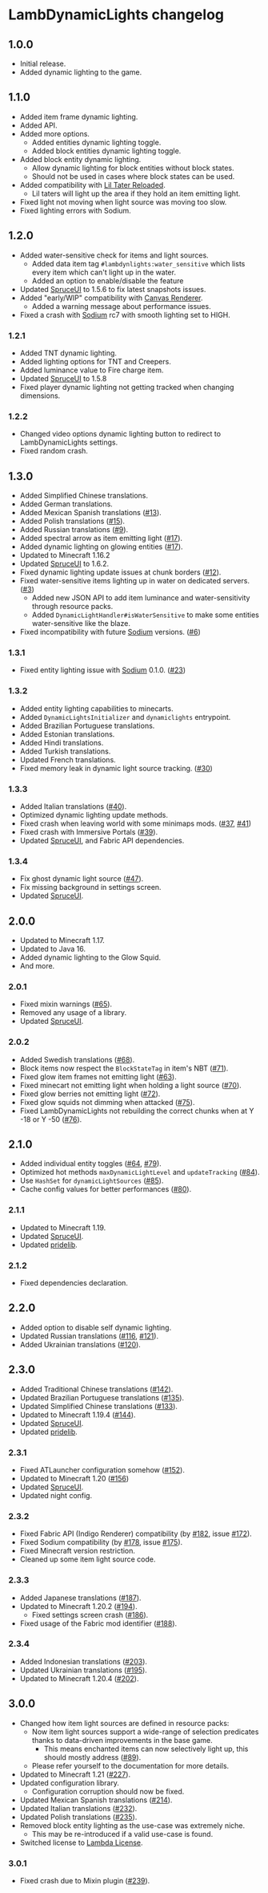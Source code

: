 # LambDynamicLights changelog

## 1.0.0

- Initial release.
- Added dynamic lighting to the game.
 
## 1.1.0

- Added item frame dynamic lighting.
- Added API.
- Added more options.
  - Added entities dynamic lighting toggle.
  - Added block entities dynamic lighting toggle.
- Added block entity dynamic lighting.
  - Allow dynamic lighting for block entities without block states.
  - Should not be used in cases where block states can be used.
- Added compatibility with [Lil Tater Reloaded](https://github.com/Yoghurt4C/LilTaterReloaded).
  - Lil taters will light up the area if they hold an item emitting light.
- Fixed light not moving when light source was moving too slow.
- Fixed lighting errors with Sodium.

## 1.2.0

- Added water-sensitive check for items and light sources.
  - Added data item tag `#lambdynlights:water_sensitive` which lists every item which can't light up in the water.
  - Added an option to enable/disable the feature
- Updated [SpruceUI] to 1.5.6 to fix latest snapshots issues.
- Added "early/WIP" compatibility with [Canvas Renderer].
  - Added a warning message about performance issues. 
- Fixed a crash with [Sodium] rc7 with smooth lighting set to HIGH.
 
### 1.2.1

- Added TNT dynamic lighting.
- Added lighting options for TNT and Creepers.
- Added luminance value to Fire charge item.
- Updated [SpruceUI] to 1.5.8
- Fixed player dynamic lighting not getting tracked when changing dimensions.

### 1.2.2

- Changed video options dynamic lighting button to redirect to LambDynamicLights settings.
- Fixed random crash.

## 1.3.0

- Added Simplified Chinese translations.
- Added German translations.
- Added Mexican Spanish translations ([#13](https://github.com/LambdAurora/LambDynamicLights/pull/13)).
- Added Polish translations ([#15](https://github.com/LambdAurora/LambDynamicLights/pull/15)).
- Added Russian translations ([#9](https://github.com/LambdAurora/LambDynamicLights/pull/9)).
- Added spectral arrow as item emitting light ([#17](https://github.com/LambdAurora/LambDynamicLights/pull/17)).
- Added dynamic lighting on glowing entities ([#17](https://github.com/LambdAurora/LambDynamicLights/pull/17)).
- Updated to Minecraft 1.16.2
- Updated [SpruceUI] to 1.6.2.
- Fixed dynamic lighting update issues at chunk borders ([#12](https://github.com/LambdAurora/LambDynamicLights/issues/12)).
- Fixed water-sensitive items lighting up in water on dedicated servers. ([#3](https://github.com/LambdAurora/LambDynamicLights/issues/3))
  - Added new JSON API to add item luminance and water-sensitivity through resource packs.
  - Added `DynamicLightHandler#isWaterSensitive` to make some entities water-sensitive like the blaze.
- Fixed incompatibility with future [Sodium] versions. ([#6](https://github.com/LambdAurora/LambDynamicLights/issues/6))

### 1.3.1

- Fixed entity lighting issue with [Sodium] 0.1.0. ([#23](https://github.com/LambdAurora/LambDynamicLights/issues/23))

### 1.3.2

- Added entity lighting capabilities to minecarts.
- Added `DynamicLightsInitializer` and `dynamiclights` entrypoint.
- Added Brazilian Portuguese translations.
- Added Estonian translations.
- Added Hindi translations.
- Added Turkish translations.
- Updated French translations.
- Fixed memory leak in dynamic light source tracking. ([#30](https://github.com/LambdAurora/LambDynamicLights/issues/30))

### 1.3.3

- Added Italian translations ([#40](https://github.com/LambdAurora/LambDynamicLights/pull/40)).
- Optimized dynamic lighting update methods.
- Fixed crash when leaving world with some minimaps mods. ([#37](https://github.com/LambdAurora/LambDynamicLights/issues/37), [#41](https://github.com/LambdAurora/LambDynamicLights/issues/41))
- Fixed crash with Immersive Portals ([#39](https://github.com/LambdAurora/LambDynamicLights/issues/39)).
- Updated [SpruceUI], and Fabric API dependencies.

### 1.3.4

- Fix ghost dynamic light source ([#47](https://github.com/LambdAurora/LambDynamicLights/issues/47)).
- Fix missing background in settings screen.
- Updated [SpruceUI].

## 2.0.0

- Updated to Minecraft 1.17.
- Updated to Java 16.
- Added dynamic lighting to the Glow Squid.
- And more.

### 2.0.1

- Fixed mixin warnings ([#65](https://github.com/LambdAurora/LambDynamicLights/issues/65)).
- Removed any usage of a library.
- Updated [SpruceUI].

### 2.0.2

- Added Swedish translations ([#68](https://github.com/LambdAurora/LambDynamicLights/pull/68)).
- Block items now respect the `BlockStateTag` in item's NBT ([#71](https://github.com/LambdAurora/LambDynamicLights/issues/71)).
- Fixed glow item frames not emitting light ([#63](https://github.com/LambdAurora/LambDynamicLights/issues/63)).
- Fixed minecart not emitting light when holding a light source ([#70](https://github.com/LambdAurora/LambDynamicLights/issues/70)).
- Fixed glow berries not emitting light ([#72](https://github.com/LambdAurora/LambDynamicLights/issues/72)).
- Fixed glow squids not dimming when attacked ([#75](https://github.com/LambdAurora/LambDynamicLights/issues/75)).
- Fixed LambDynamicLights not rebuilding the correct chunks when at Y -18 or Y -50 ([#76](https://github.com/LambdAurora/LambDynamicLights/issues/76)).

## 2.1.0

- Added individual entity toggles ([#64](https://github.com/LambdAurora/LambDynamicLights/issues/64), [#79](https://github.com/LambdAurora/LambDynamicLights/issues/79)).
- Optimized hot methods `maxDynamicLightLevel` and `updateTracking` ([#84](https://github.com/LambdAurora/LambDynamicLights/pull/84)).
- Use `HashSet` for `dynamicLightSources` ([#85](https://github.com/LambdAurora/LambDynamicLights/pull/85)).
- Cache config values for better performances ([#80](https://github.com/LambdAurora/LambDynamicLights/issues/80)).

### 2.1.1

- Updated to Minecraft 1.19.
- Updated [SpruceUI].
- Updated [pridelib].

### 2.1.2

- Fixed dependencies declaration.

## 2.2.0

- Added option to disable self dynamic lighting.
- Updated Russian translations ([#116](https://github.com/LambdAurora/LambDynamicLights/pull/116), [#121](https://github.com/LambdAurora/LambDynamicLights/pull/121)).
- Added Ukrainian translations ([#120](https://github.com/LambdAurora/LambDynamicLights/pull/120)).

## 2.3.0

- Added Traditional Chinese translations ([#142](https://github.com/LambdAurora/LambDynamicLights/pull/142)).
- Updated Brazilian Portuguese translations ([#135](https://github.com/LambdAurora/LambDynamicLights/pull/135)).
- Updated Simplified Chinese translations ([#133](https://github.com/LambdAurora/LambDynamicLights/pull/133)).
- Updated to Minecraft 1.19.4 ([#144](https://github.com/LambdAurora/LambDynamicLights/pull/144)).
- Updated [SpruceUI].
- Updated [pridelib].

### 2.3.1

- Fixed ATLauncher configuration somehow ([#152](https://github.com/LambdAurora/LambDynamicLights/pull/152)).
- Updated to Minecraft 1.20 ([#156](https://github.com/LambdAurora/LambDynamicLights/pull/156))
- Updated [SpruceUI].
- Updated night config.

### 2.3.2

- Fixed Fabric API (Indigo Renderer) compatibility
  (by [#182](https://github.com/LambdAurora/LambDynamicLights/pull/182),
  issue [#172](https://github.com/LambdAurora/LambDynamicLights/issues/172)).
- Fixed Sodium compatibility
  (by [#178](https://github.com/LambdAurora/LambDynamicLights/pull/178), 
  issue [#175](https://github.com/LambdAurora/LambDynamicLights/issues/175)).
- Fixed Minecraft version restriction.
- Cleaned up some item light source code.

### 2.3.3

- Added Japanese translations ([#187](https://github.com/LambdAurora/LambDynamicLights/pull/187)).
- Updated to Minecraft 1.20.2 ([#194](https://github.com/LambdAurora/LambDynamicLights/pull/194)).
  - Fixed settings screen crash ([#186](https://github.com/LambdAurora/LambDynamicLights/issues/186)).
- Fixed usage of the Fabric mod identifier ([#188](https://github.com/LambdAurora/LambDynamicLights/issues/188)).

### 2.3.4

- Added Indonesian translations ([#203](https://github.com/LambdAurora/LambDynamicLights/pull/203)).
- Updated Ukrainian translations ([#195](https://github.com/LambdAurora/LambDynamicLights/pull/195)).
- Updated to Minecraft 1.20.4 ([#202](https://github.com/LambdAurora/LambDynamicLights/pull/202)).

## 3.0.0

- Changed how item light sources are defined in resource packs:
  - Now item light sources support a wide-range of selection predicates thanks to data-driven improvements in the base game.
    - This means enchanted items can now selectively light up, this should mostly address ([#89](https://github.com/LambdAurora/LambDynamicLights/issues/89)).
  - Please refer yourself to the documentation for more details.
- Updated to Minecraft 1.21 ([#227](https://github.com/LambdAurora/LambDynamicLights/pull/227)).
- Updated configuration library.
  - Configuration corruption should now be fixed.
- Updated Mexican Spanish translations ([#214](https://github.com/LambdAurora/LambDynamicLights/pull/214)).
- Updated Italian translations ([#232](https://github.com/LambdAurora/LambDynamicLights/pull/232)).
- Updated Polish translations ([#235](https://github.com/LambdAurora/LambDynamicLights/pull/235)).
- Removed block entity lighting as the use-case was extremely niche.
  - This may be re-introduced if a valid use-case is found.
- Switched license to [Lambda License](https://github.com/LambdAurora/LambDynamicLights/blob/bbefb8860bca2e797f8a2ba8a59d1120b6e1c7b4/LICENSE).

### 3.0.1

- Fixed crash due to Mixin plugin ([#239](https://github.com/LambdAurora/LambDynamicLights/issues/239)).

[SpruceUI]: https://github.com/LambdAurora/SpruceUI "SpruceUI page"
[pridelib]: https://github.com/Queerbric/pridelib "Pridelib page"
[Sodium]: https://modrinth.com/mod/sodium "Sodium Modrinth page"
[Canvas Renderer]: https://www.curseforge.com/minecraft/mc-mods/canvas-renderer "Canvas Renderer CurseForge page"

